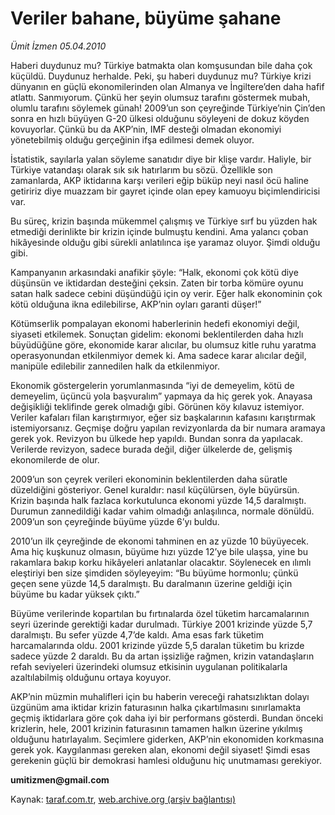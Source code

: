 # Veriler bahane, büyüme şahane

*Ümit İzmen 05.04.2010*

<div class="yazi"><p>Haberi duydunuz mu? Türkiye batmakta olan komşusundan bile daha çok küçüldü. Duydunuz herhalde. Peki, şu haberi duydunuz mu? Türkiye krizi dünyanın en güçlü ekonomilerinden olan Almanya ve İngiltere’den daha hafif atlattı. Sanmıyorum. Çünkü her şeyin olumsuz tarafını göstermek mubah, olumlu tarafını söylemek günah! 2009’un son çeyreğinde Türkiye’nin Çin’den sonra en hızlı büyüyen G-20 ülkesi olduğunu söyleyeni de dokuz köyden kovuyorlar. Çünkü bu da AKP’nin, IMF desteği olmadan ekonomiyi yönetebilmiş olduğu gerçeğinin ifşa edilmesi demek oluyor. </p>
<p>İstatistik, sayılarla yalan söyleme sanatıdır diye bir klişe vardır. Haliyle, bir Türkiye vatandaşı olarak sık sık hatırlarım bu sözü. Özellikle son zamanlarda, AKP iktidarına karşı verileri eğip büküp neyi nasıl öcü haline getiririz diye muazzam bir gayret içinde olan epey kamuoyu biçimlendiricisi var. </p>
<p>Bu süreç, krizin başında mükemmel çalışmış ve Türkiye sırf bu yüzden hak etmediği derinlikte bir krizin içinde bulmuştu kendini. Ama yalancı çoban hikâyesinde olduğu gibi sürekli anlatılınca işe yaramaz oluyor. Şimdi olduğu gibi.</p>
<p>Kampanyanın arkasındaki anafikir şöyle: “Halk, ekonomi çok kötü diye düşünsün ve iktidardan desteğini çeksin. Zaten bir torba kömüre oyunu satan halk sadece cebini düşündüğü için oy verir. Eğer halk ekonominin çok kötü olduğuna ikna edilebilirse, AKP’nin oyları garanti düşer!” </p>
<p>Kötümserlik pompalayan ekonomi haberlerinin hedefi ekonomiyi değil, siyaseti etkilemek. Sonuçtan gidelim: ekonomi beklentilerden daha hızlı büyüdüğüne göre, ekonomide karar alıcılar, bu olumsuz kitle ruhu yaratma operasyonundan etkilenmiyor demek ki. Ama sadece karar alıcılar değil, manipüle edilebilir zannedilen halk da etkilenmiyor. </p>
<p>Ekonomik göstergelerin yorumlanmasında “iyi de demeyelim, kötü de demeyelim, üçüncü yola başvuralım” yapmaya da hiç gerek yok. Anayasa değişikliği teklifinde gerek olmadığı gibi. Görünen köy kılavuz istemiyor. Veriler kafaları filan karıştırmıyor, eğer siz başkalarının kafasını karıştırmak istemiyorsanız. Geçmişe doğru yapılan revizyonlarda da bir numara aramaya gerek yok. Revizyon bu ülkede hep yapıldı. Bundan sonra da yapılacak. Verilerde revizyon, sadece burada değil, diğer ülkelerde de, gelişmiş ekonomilerde de olur. </p>
<p>2009’un son çeyrek verileri ekonominin beklentilerden daha süratle düzeldiğini gösteriyor. Genel kuraldır: nasıl küçülürsen, öyle büyürsün. Krizin başında halk fazlaca korkutulunca ekonomi yüzde 14,5 daralmıştı. Durumun zannedildiği kadar vahim olmadığı anlaşılınca, normale dönüldü. 2009’un son çeyreğinde büyüme yüzde 6’yı buldu. </p>
<p>2010’un ilk çeyreğinde de ekonomi tahminen en az yüzde 10 büyüyecek. Ama hiç kuşkunuz olmasın, büyüme hızı yüzde 12’ye bile ulaşsa, yine bu rakamlara bakıp korku hikâyeleri anlatanlar olacaktır. Söylenecek en ılımlı eleştiriyi ben size şimdiden söyleyeyim: “Bu büyüme hormonlu; çünkü geçen sene yüzde 14,5 daralmıştı. Bu daralmanın üzerine geldiği için büyüme bu kadar yüksek çıktı.” </p>
<p>Büyüme verilerinde kopartılan bu fırtınalarda özel tüketim harcamalarının seyri üzerinde gerektiği kadar durulmadı. Türkiye 2001 krizinde yüzde 5,7 daralmıştı. Bu sefer yüzde 4,7’de kaldı. Ama esas fark tüketim harcamalarında oldu. 2001 krizinde yüzde 5,5 daralan tüketim bu krizde sadece yüzde 2 daraldı. Bu da artan işsizliğe rağmen, krizin vatandaşların refah seviyeleri üzerindeki olumsuz etkisinin uygulanan politikalarla azaltılabilmiş olduğunu ortaya koyuyor. </p>
<p>AKP’nin müzmin muhalifleri için bu haberin vereceği rahatsızlıktan dolayı üzgünüm ama iktidar krizin faturasının halka çıkartılmasını sınırlamakta geçmiş iktidarlara göre çok daha iyi bir performans gösterdi. Bundan önceki krizlerin, hele, 2001 krizinin faturasının tamamen halkın üzerine yıkılmış olduğunu hatırlayalım. Seçimlere giderken, AKP’nin ekonomiden korkmasına gerek yok. Kaygılanması gereken alan, ekonomi değil siyaset! Şimdi esas gerekenin güçlü bir demokrasi hamlesi olduğunu hiç unutmaması gerekiyor.</p>
<p><b>umitizmen@gmail.com</b></p></div>

Kaynak: [taraf.com.tr](http://www.taraf.com.tr:80/makale/10761.htm), [web.archive.org (arşiv bağlantısı)](http://web.archive.org/web/20100408221200/http://www.taraf.com.tr:80/makale/10761.htm)
